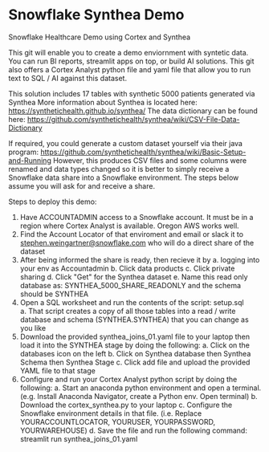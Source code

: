# Snowflake Synthea Demo
Snowflake Healthcare Demo using Cortex and Synthea 

This git will enable you to create a demo enviornment with syntetic data.  You can run BI reports, streamlit apps on top, 
or build AI solutions.  This git also offers a Cortex Analyst python file and yaml file that allow you to run 
text to SQL / AI against this dataset.  

This solution includes 17 tables with synthetic 5000 patients generated via Synthea 
More information about Synthea is located here:
https://synthetichealth.github.io/synthea/
The data dictionary can be found here:
https://github.com/synthetichealth/synthea/wiki/CSV-File-Data-Dictionary

If required, you could generate a custom dataset yourself via their java program: 
https://github.com/synthetichealth/synthea/wiki/Basic-Setup-and-Running
However, this produces CSV files and some columns were renamed and data types changed so it is better to simply 
receive a Snowflake data share into a Snowflake environment. The steps below assume you will ask for and receive a share.  

Steps to deploy this demo:
1. Have ACCOUNTADMIN access to a Snowflake account.  It must be in a region where Cortex Analyst is available.  Oregon AWS works well.
2. Find the Account Locator of that enviroment and email or slack it to stephen.weingartner@snowflake.com who will do a direct share of the dataset
3. After being informed the share is ready, then recieve it by 
       a. logging into your env as Accountadmin
       b. Click data products
       c. Click private sharing
       d. Click "Get" for the Synthea dataset
       e. Name this read only database as: SYNTHEA_5000_SHARE_READONLY and the schema should be SYNTHEA
4. Open a SQL worksheet and run the contents of the script: setup.sql   
       a. That script creates a copy of all those tables into a read / write database and schema (SYNTHEA.SYNTHEA) that you can change as you like
6. Download the provided synthea_joins_01.yaml file to your laptop then load it into the SYNTHEA stage by doing the following:
       a. Click on the databases icon on the left
       b. Click on Synthea database then Synthea Schema then Synthea Stage
       c. Click add file and upload the provided YAML file to that stage
7. Configure and run your Cortex Analyst python script by doing the following:
       a. Start an anaconda python environment and open a terminal. (e.g. Install Anaconda Navigator, create a Python env.  Open terminal)
       b. Download the cortex_synthea.py to your laptop
       c. Configure the Snowflake environment details in that file.  (i.e. Replace YOURACCOUNTLOCATOR, YOURUSER, YOURPASSWORD, YOURWAREHOUSE)
       d. Save the file and run the following command:  streamlit run synthea_joins_01.yaml
   
